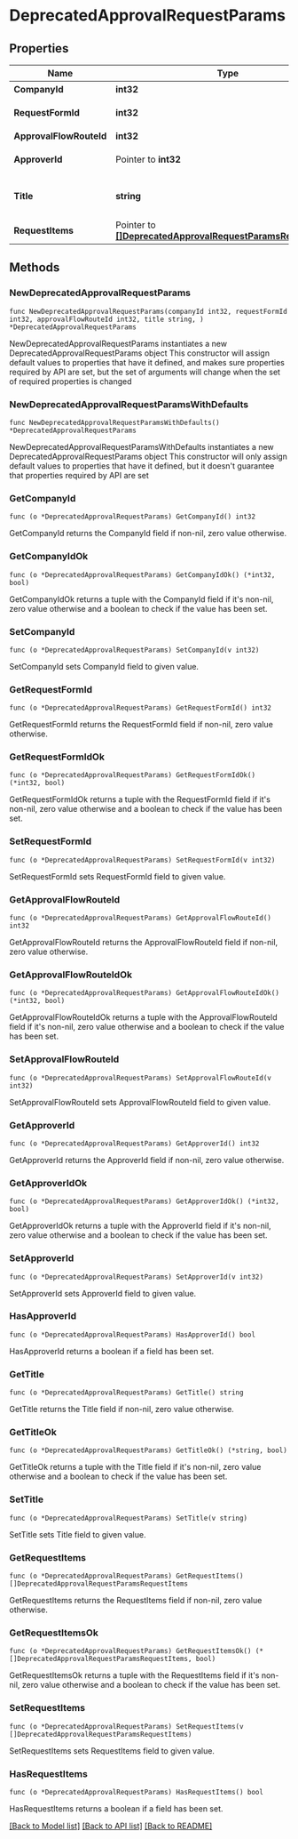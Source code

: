 # DeprecatedApprovalRequestParams

## Properties

Name | Type | Description | Notes
------------ | ------------- | ------------- | -------------
**CompanyId** | **int32** | 事業所ID | 
**RequestFormId** | **int32** | 申請フォームID | 
**ApprovalFlowRouteId** | **int32** | 経路申請ID | 
**ApproverId** | Pointer to **int32** | 承認者のユーザーID | [optional] 
**Title** | **string** | 申請タイトル (255文字以内) | 
**RequestItems** | Pointer to [**[]DeprecatedApprovalRequestParamsRequestItems**](DeprecatedApprovalRequestParamsRequestItems.md) |  | [optional] 

## Methods

### NewDeprecatedApprovalRequestParams

`func NewDeprecatedApprovalRequestParams(companyId int32, requestFormId int32, approvalFlowRouteId int32, title string, ) *DeprecatedApprovalRequestParams`

NewDeprecatedApprovalRequestParams instantiates a new DeprecatedApprovalRequestParams object
This constructor will assign default values to properties that have it defined,
and makes sure properties required by API are set, but the set of arguments
will change when the set of required properties is changed

### NewDeprecatedApprovalRequestParamsWithDefaults

`func NewDeprecatedApprovalRequestParamsWithDefaults() *DeprecatedApprovalRequestParams`

NewDeprecatedApprovalRequestParamsWithDefaults instantiates a new DeprecatedApprovalRequestParams object
This constructor will only assign default values to properties that have it defined,
but it doesn't guarantee that properties required by API are set

### GetCompanyId

`func (o *DeprecatedApprovalRequestParams) GetCompanyId() int32`

GetCompanyId returns the CompanyId field if non-nil, zero value otherwise.

### GetCompanyIdOk

`func (o *DeprecatedApprovalRequestParams) GetCompanyIdOk() (*int32, bool)`

GetCompanyIdOk returns a tuple with the CompanyId field if it's non-nil, zero value otherwise
and a boolean to check if the value has been set.

### SetCompanyId

`func (o *DeprecatedApprovalRequestParams) SetCompanyId(v int32)`

SetCompanyId sets CompanyId field to given value.


### GetRequestFormId

`func (o *DeprecatedApprovalRequestParams) GetRequestFormId() int32`

GetRequestFormId returns the RequestFormId field if non-nil, zero value otherwise.

### GetRequestFormIdOk

`func (o *DeprecatedApprovalRequestParams) GetRequestFormIdOk() (*int32, bool)`

GetRequestFormIdOk returns a tuple with the RequestFormId field if it's non-nil, zero value otherwise
and a boolean to check if the value has been set.

### SetRequestFormId

`func (o *DeprecatedApprovalRequestParams) SetRequestFormId(v int32)`

SetRequestFormId sets RequestFormId field to given value.


### GetApprovalFlowRouteId

`func (o *DeprecatedApprovalRequestParams) GetApprovalFlowRouteId() int32`

GetApprovalFlowRouteId returns the ApprovalFlowRouteId field if non-nil, zero value otherwise.

### GetApprovalFlowRouteIdOk

`func (o *DeprecatedApprovalRequestParams) GetApprovalFlowRouteIdOk() (*int32, bool)`

GetApprovalFlowRouteIdOk returns a tuple with the ApprovalFlowRouteId field if it's non-nil, zero value otherwise
and a boolean to check if the value has been set.

### SetApprovalFlowRouteId

`func (o *DeprecatedApprovalRequestParams) SetApprovalFlowRouteId(v int32)`

SetApprovalFlowRouteId sets ApprovalFlowRouteId field to given value.


### GetApproverId

`func (o *DeprecatedApprovalRequestParams) GetApproverId() int32`

GetApproverId returns the ApproverId field if non-nil, zero value otherwise.

### GetApproverIdOk

`func (o *DeprecatedApprovalRequestParams) GetApproverIdOk() (*int32, bool)`

GetApproverIdOk returns a tuple with the ApproverId field if it's non-nil, zero value otherwise
and a boolean to check if the value has been set.

### SetApproverId

`func (o *DeprecatedApprovalRequestParams) SetApproverId(v int32)`

SetApproverId sets ApproverId field to given value.

### HasApproverId

`func (o *DeprecatedApprovalRequestParams) HasApproverId() bool`

HasApproverId returns a boolean if a field has been set.

### GetTitle

`func (o *DeprecatedApprovalRequestParams) GetTitle() string`

GetTitle returns the Title field if non-nil, zero value otherwise.

### GetTitleOk

`func (o *DeprecatedApprovalRequestParams) GetTitleOk() (*string, bool)`

GetTitleOk returns a tuple with the Title field if it's non-nil, zero value otherwise
and a boolean to check if the value has been set.

### SetTitle

`func (o *DeprecatedApprovalRequestParams) SetTitle(v string)`

SetTitle sets Title field to given value.


### GetRequestItems

`func (o *DeprecatedApprovalRequestParams) GetRequestItems() []DeprecatedApprovalRequestParamsRequestItems`

GetRequestItems returns the RequestItems field if non-nil, zero value otherwise.

### GetRequestItemsOk

`func (o *DeprecatedApprovalRequestParams) GetRequestItemsOk() (*[]DeprecatedApprovalRequestParamsRequestItems, bool)`

GetRequestItemsOk returns a tuple with the RequestItems field if it's non-nil, zero value otherwise
and a boolean to check if the value has been set.

### SetRequestItems

`func (o *DeprecatedApprovalRequestParams) SetRequestItems(v []DeprecatedApprovalRequestParamsRequestItems)`

SetRequestItems sets RequestItems field to given value.

### HasRequestItems

`func (o *DeprecatedApprovalRequestParams) HasRequestItems() bool`

HasRequestItems returns a boolean if a field has been set.


[[Back to Model list]](../README.md#documentation-for-models) [[Back to API list]](../README.md#documentation-for-api-endpoints) [[Back to README]](../README.md)



